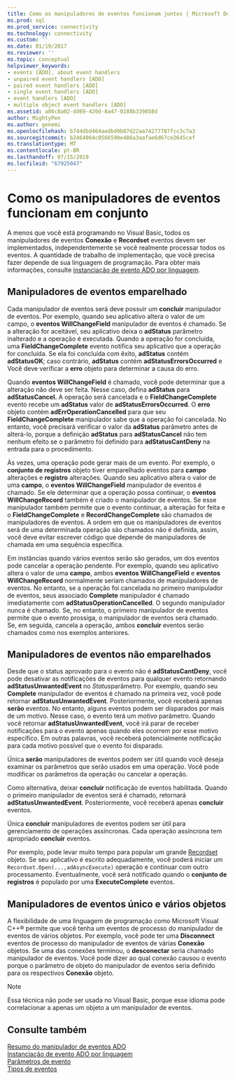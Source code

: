 ```yaml
---
title: Como os manipuladores de eventos funcionam juntos | Microsoft Docs
ms.prod: sql
ms.prod_service: connectivity
ms.technology: connectivity
ms.custom: ''
ms.date: 01/19/2017
ms.reviewer: ''
ms.topic: conceptual
helpviewer_keywords:
- events [ADO], about event handlers
- unpaired event handlers [ADO]
- paired event handlers [ADO]
- single event handlers [ADO]
- event handlers [ADO]
- multiple object event handlers [ADO]
ms.assetid: a86c8a02-dd69-420d-8a47-0188b339858d
author: MightyPen
ms.author: genemi
ms.openlocfilehash: b744dbd464aedbd9b87d22aa74277787fcc3c7a3
ms.sourcegitcommit: b2464064c0566590e486a3aafae6d67ce2645cef
ms.translationtype: MT
ms.contentlocale: pt-BR
ms.lasthandoff: 07/15/2019
ms.locfileid: "67925047"
---
```

# <a name="how-event-handlers-work-together"></a>Como os manipuladores de eventos funcionam em conjunto
A menos que você está programando no Visual Basic, todos os manipuladores de eventos **Conexão** e **Recordset** eventos devem ser implementados, independentemente se você realmente processar todos os eventos. A quantidade de trabalho de implementação, que você precisa fazer depende de sua linguagem de programação. Para obter mais informações, consulte [instanciação de evento ADO por linguagem](../../../ado/guide/data/ado-event-instantiation-by-language.md).  
  
## <a name="paired-event-handlers"></a>Manipuladores de eventos emparelhado  
 Cada manipulador de eventos será deve possuir um **concluir** manipulador de eventos. Por exemplo, quando seu aplicativo altera o valor de um campo, o **eventos WillChangeField** manipulador de eventos é chamado. Se a alteração for aceitável, seu aplicativo deixa o **adStatus** parâmetro inalterado e a operação é executada. Quando a operação for concluída, uma **FieldChangeComplete** evento notifica seu aplicativo que a operação for concluída. Se ela foi concluída com êxito, **adStatus** contém **adStatusOK**; caso contrário, **adStatus** contém **adStatusErrorsOccurred** e Você deve verificar a **erro** objeto para determinar a causa do erro.  
  
 Quando **eventos WillChangeField** é chamado, você pode determinar que a alteração não deve ser feita. Nesse caso, defina **adStatus** para **adStatusCancel.** A operação será cancelada e o **FieldChangeComplete** evento recebe um **adStatus** valor de **adStatusErrorsOccurred**. O **erro** objeto contém **adErrOperationCancelled** para que seu **FieldChangeComplete** manipulador sabe que a operação foi cancelada. No entanto, você precisará verificar o valor da **adStatus** parâmetro antes de alterá-lo, porque a definição **adStatus** para **adStatusCancel** não tem nenhum efeito se o parâmetro foi definido para **adStatusCantDeny** na entrada para o procedimento.  
  
 Às vezes, uma operação pode gerar mais de um evento. Por exemplo, o **conjunto de registros** objeto tiver emparelhado eventos para **campo** alterações e **registro** alterações. Quando seu aplicativo altera o valor de uma **campo**, o **eventos WillChangeField** manipulador de eventos é chamado. Se ele determinar que a operação possa continuar, o **eventos WillChangeRecord** também é criado o manipulador de eventos. Se esse manipulador também permite que o evento continuar, a alteração for feita e o **FieldChangeComplete** e **RecordChangeComplete** são chamados de manipuladores de eventos. A ordem em que os manipuladores de eventos será de uma determinada operação são chamados não é definida, assim, você deve evitar escrever código que depende de manipuladores de chamada em uma sequência específica.  
  
 Em instâncias quando vários eventos serão são gerados, um dos eventos pode cancelar a operação pendente. Por exemplo, quando seu aplicativo altera o valor de uma **campo**, ambos **eventos WillChangeField** e **eventos WillChangeRecord** normalmente seriam chamados de manipuladores de eventos. No entanto, se a operação foi cancelada no primeiro manipulador de eventos, seus associado **Complete** manipulador é chamado imediatamente com **adStatusOperationCancelled**. O segundo manipulador nunca é chamado. Se, no entanto, o primeiro manipulador de eventos permite que o evento prossiga, o manipulador de eventos será chamado. Se, em seguida, cancela a operação, ambos **concluir** eventos serão chamados como nos exemplos anteriores.  
  
## <a name="unpaired-event-handlers"></a>Manipuladores de eventos não emparelhados  
 Desde que o status aprovado para o evento não é **adStatusCantDeny**, você pode desativar as notificações de eventos para qualquer evento retornando **adStatusUnwantedEvent** no *Status*parâmetro. Por exemplo, quando seu **Complete** manipulador de eventos é chamado na primeira vez, você pode retornar **adStatusUnwantedEvent**. Posteriormente, você receberá apenas **serão** eventos. No entanto, alguns eventos podem ser disparados por mais de um motivo. Nesse caso, o evento terá um *motivo* parâmetro. Quando você retornar **adStatusUnwantedEvent**, você irá parar de receber notificações para o evento apenas quando eles ocorrem por esse motivo específico. Em outras palavras, você receberá potencialmente notificação para cada motivo possível que o evento foi disparado.  
  
 Única **serão** manipuladores de eventos podem ser útil quando você deseja examinar os parâmetros que serão usados em uma operação. Você pode modificar os parâmetros da operação ou cancelar a operação.  
  
 Como alternativa, deixar **concluir** notificação de eventos habilitada. Quando o primeiro manipulador de eventos será é chamado, retornará **adStatusUnwantedEvent**. Posteriormente, você receberá apenas **concluir** eventos.  
  
 Única **concluir** manipuladores de eventos podem ser útil para gerenciamento de operações assíncronas. Cada operação assíncrona tem apropriado **concluir** eventos.  
  
 Por exemplo, pode levar muito tempo para popular um grande [Recordset](../../../ado/reference/ado-api/recordset-object-ado.md) objeto. Se seu aplicativo é escrito adequadamente, você poderá iniciar um `Recordset.Open(...,adAsyncExecute)` operação e continuar com outro processamento. Eventualmente, você será notificado quando o **conjunto de registros** é populado por uma **ExecuteComplete** eventos.  
  
## <a name="single-event-handlers-and-multiple-objects"></a>Manipuladores de eventos único e vários objetos  
 A flexibilidade de uma linguagem de programação como Microsoft Visual C++® permite que você tenha um eventos de processo do manipulador de eventos de vários objetos. Por exemplo, você pode ter uma **Disconnect** eventos de processo do manipulador de eventos de várias **Conexão** objetos. Se uma das conexões terminou, o **desconectar** seria chamado manipulador de eventos. Você pode dizer ao qual conexão causou o evento porque o parâmetro de objeto do manipulador de eventos seria definido para os respectivos **Conexão** objeto.  
  
> [!NOTE]
>  Essa técnica não pode ser usada no Visual Basic, porque esse idioma pode correlacionar a apenas um objeto a um manipulador de eventos.  
  
## <a name="see-also"></a>Consulte também  
 [Resumo do manipulador de eventos ADO](../../../ado/guide/data/ado-event-handler-summary.md)   
 [Instanciação de evento ADO por linguagem](../../../ado/guide/data/ado-event-instantiation-by-language.md)   
 [Parâmetros de evento](../../../ado/guide/data/event-parameters.md)   
 [Tipos de eventos](../../../ado/guide/data/types-of-events.md)
